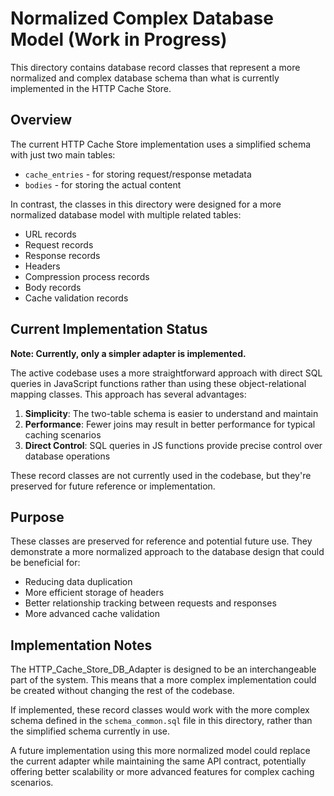 # Normalized Complex Database Model (Work in Progress)

This directory contains database record classes that represent a more normalized and complex database schema than what is currently implemented in the HTTP Cache Store.

## Overview

The current HTTP Cache Store implementation uses a simplified schema with just two main tables:
- `cache_entries` - for storing request/response metadata
- `bodies` - for storing the actual content

In contrast, the classes in this directory were designed for a more normalized database model with multiple related tables:
- URL records
- Request records
- Response records
- Headers
- Compression process records
- Body records
- Cache validation records

## Current Implementation Status

**Note: Currently, only a simpler adapter is implemented.** 

The active codebase uses a more straightforward approach with direct SQL queries in JavaScript functions rather than using these object-relational mapping classes. This approach has several advantages:

1. **Simplicity**: The two-table schema is easier to understand and maintain
2. **Performance**: Fewer joins may result in better performance for typical caching scenarios
3. **Direct Control**: SQL queries in JS functions provide precise control over database operations

These record classes are not currently used in the codebase, but they're preserved for future reference or implementation.

## Purpose

These classes are preserved for reference and potential future use. They demonstrate a more normalized approach to the database design that could be beneficial for:
- Reducing data duplication
- More efficient storage of headers
- Better relationship tracking between requests and responses
- More advanced cache validation

## Implementation Notes

The HTTP_Cache_Store_DB_Adapter is designed to be an interchangeable part of the system. This means that a more complex implementation could be created without changing the rest of the codebase.

If implemented, these record classes would work with the more complex schema defined in the `schema_common.sql` file in this directory, rather than the simplified schema currently in use.

A future implementation using this more normalized model could replace the current adapter while maintaining the same API contract, potentially offering better scalability or more advanced features for complex caching scenarios.
